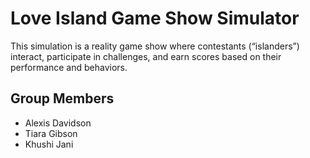 # Love Island Game Show Simulator

This simulation is a reality game show where contestants (“islanders”) interact, participate in challenges, and earn scores based on their performance and behaviors.  

## Group Members
- Alexis Davidson
- Tiara Gibson
- Khushi Jani 
